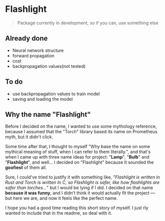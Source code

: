 # Flashlight

> Package currently in development, so if you can, use something else

## Already done
- Neural network structure
- forward propagation
- cost
- backpropagation values(not tested)

## To do
- use backpropagation values to train model
- saving and loading the model


## Why the name "Flashlight"
Before I decided on the name, I wanted to use some  mythology reference, because I assumed that the "Torch" library based its name on Prometheus myth, but it didn't click.

Some time after that, I thought to myself "Why base the name on some mythical meaning of stuff, when I can refer to them literally.", and that's when I came up with three name ideas for project: "**Lamp**", "**Bulb**" and "**Flashlight**", and well... I decided on "Flashlight" because It sounded the **goofiest** of them all.

Sure, I could've tried to justify it with something like, "*Flashlight is written in Rust and Torch is written In C, so Flashlight is safer, like how flashlights are safer than torches...*" but I would be lying if I did. I decided on that name **because it was funny**, and I didn’t think it would actually fit the project — but here we are, and now it feels like the perfect name.

I hope you had a good time reading this short story of myself. I just rly wanted to include that in the readme, so deal with it.
